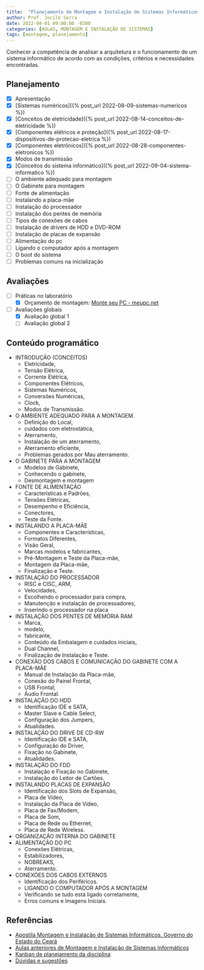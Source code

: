 ```yaml
---
title:  "Planejamento de Montagem e Instalação de Sistemas Informáticos"
author: Prof. Jocilé Serra
date: 2022-08-01 09:00:00 -0300
categories: [AULAS, MONTAGEM E INSTALAÇÃO DE SISTEMAS]
tags: [montagem, planejamento]
---
```

Conhecer a competência de analisar a arquitetura e o funcionamento de um sistema informático de acordo com as condições, critérios e necessidades encontradas.

## Planejamento

* [x] Apresentação
* [x] [Sistemas numéricos]({% post_url 2022-08-09-sistemas-numericos %})
* [x] [Conceitos de eletricidade]({% post_url 2022-08-14-conceitos-de-eletricidade %})
* [x] [Componentes elétricos e proteção]({% post_url 2022-08-17-dispositivos-de-protecao-eletrica %})
* [x] [Componentes eletrônicos]({% post_url 2022-08-28-componentes-eletronicos %})
* [x] Modos de transmissão
* [x] [Conceitos do sistema informático]({% post_url 2022-09-04-sistema-informatico %})
* [ ] O ambiente adequado para montagem
* [ ] O Gabinete para montagem
* [ ] Fonte de alimentação
* [ ] Instalando a placa-mãe
* [ ] Instalação do processador
* [ ] Instalação dos pentes de memória
* [ ] Tipos de conexões de cabos
* [ ] Instalação de drivers de HDD e DVD-ROM
* [ ] Instalação de placas de expansão
* [ ] Alimentação do pc
* [ ] Ligando o computador após a montagem
* [ ] O boot do sistema
* [ ] Problemas comuns na inicialização

## Avaliações

* [ ] Práticas no laboratório
  * [x] Orçamento de montagem: [Monte seu PC - meupc.net](https://meupc.net/)
* [ ] Avaliações globais
  * [x] Avaliação global 1
  * [ ] Avaliação global 2

## Conteúdo programático

* INTRODUÇÃO (CONCEITOS)
  * Eletricidade,
  * Tensão Elétrica,
  * Corrente Elétrica,
  * Componentes Elétricos,
  * Sistemas Numéricos,
  * Conversões Numéricas,
  * Clock,
  * Modos de Transmissão.
* O AMBIENTE ADEQUADO PARA A MONTAGEM.
  * Definição do Local,
  * cuidados com eletrostática,
  * Aterramento,
  * Instalação de um aterramento,
  * Aterramento eficiente,
  * Problemas gerados por Mau aterramento.
* O GABINETE PARA A MONTAGEM
  * Modelos de Gabinete,
  * Conhecendo o gabinete,
  * Desmontagem e montagem
* FONTE DE ALIMENTAÇÃO
  * Características e Padrões,
  * Tensões Elétricas,
  * Desempenho e Eficiência,
  * Conectores,
  * Teste da Fonte.
* INSTALANDO A PLACA-MÃE
  * Componentes e Características,
  * Formatos Diferentes,
  * Visão Geral,
  * Marcas modelos e fabricantes,
  * Pré-Montagem e Teste da Placa-mãe,
  * Montagem da Placa-mãe,
  * Finalização e Teste.
* INSTALAÇÃO DO PROCESSADOR
  * RISC e CISC, ARM,
  * Velocidades,
  * Escolhendo o processador para compra,
  * Manutenção e instalação de processadores,
  * Inserindo o processador na placa
* INSTALAÇÃO DOS PENTES DE MEMÓRIA RAM
  * Marca,
  * modelo,
  * fabricante,
  * Conteúdo da Embalagem e cuidados iniciais,
  * Dual Channel,
  * Finalização de Instalação e Teste.
* CONEXÃO DOS CABOS E COMUNICAÇÃO DO GABINETE COM A PLACA-MÃE
  * Manual de Instalação da Placa-mãe,
  * Conexão do Painel Frontal,
  * USB Frontal,
  * Áudio Frontal.
* INSTALAÇÃO DO HDD
  * Identificação IDE e SATA,
  * Master Slave e Cable Select,
  * Configuração dos Jumpers,
  * Atualidades.
* INSTALAÇÃO DO DRIVE DE CD-RW
  * Identificação IDE e SATA,
  * Configuração do Driver,
  * Fixação no Gabinete,
  * Atualidades.
* INSTALAÇÃO DO FDD
  * Instalação e Fixação no Gabinete,
  * Instalação do Leitor de Cartões.
* INSTALANDO PLACAS DE EXPANSÃO
  * Identificação dos Slots de Expansão,
  * Placa de Vídeo,
  * Instalação da Placa de Vídeo,
  * Placa de Fax/Modem,
  * Placa de Som,
  * Placa de Rede ou Ethernet,
  * Placa de Rede Wireless.
* ORGANIZAÇÃO INTERNA DO GABINETE
* ALIMENTAÇÃO DO PC
  * Conexões Elétricas,
  * Estabilizadores,
  * NOBREAKS,
  * Aterramento.
* CONEXÕES DOS CABOS EXTERNOS
  * Identificação dos Periféricos.
  * LIGANDO O COMPUTADOR APÓS A MONTAGEM
  * Verificando se tudo está ligado corretamente,
  * Erros comuns e Imagens Iniciais.

## Referências

* [Apostila Montagem e Instalação de Sistemas Informáticos. Governo do Estado do Ceará](https://educacaoprofissional.seduc.ce.gov.br/images/material_didatico/redes_de_computadores/redes_de_computadores_montagem_instalacoes_sistemas_informaticos.pdf)
* [Aulas anteriores de Montagem e Instalação de Sistemas Informáticos](https://aulas.jocile.com/redes/montagem-e-instala%C3%A7%C3%A3o-de-sistemas-inform%C3%A1ticos)
* [Kanban de planejamento da disciplina](https://github.com/users/jocile/projects/11)
* [Dúvidas e sugestões](https://github.com/jocile/redes-de-computadores/discussions)
